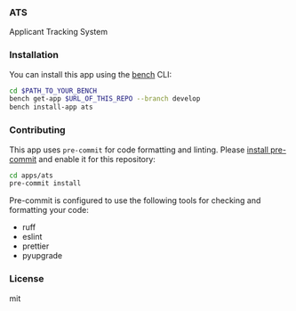 ### ATS

Applicant Tracking System

### Installation

You can install this app using the [bench](https://github.com/frappe/bench) CLI:

```bash
cd $PATH_TO_YOUR_BENCH
bench get-app $URL_OF_THIS_REPO --branch develop
bench install-app ats
```

### Contributing

This app uses `pre-commit` for code formatting and linting. Please [install pre-commit](https://pre-commit.com/#installation) and enable it for this repository:

```bash
cd apps/ats
pre-commit install
```

Pre-commit is configured to use the following tools for checking and formatting your code:

- ruff
- eslint
- prettier
- pyupgrade

### License

mit

